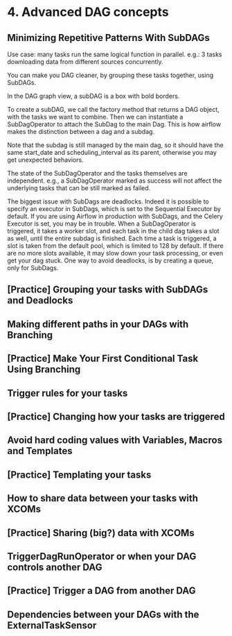 # 4. Advanced DAG concepts
## Minimizing Repetitive Patterns With SubDAGs
Use case: many tasks run the same logical function in parallel. e.g.: 3 tasks downloading data from different sources concurrently. 

You can make you DAG cleaner, by grouping these tasks together, using SubDAGs. 

In the DAG graph view, a subDAG is a box with bold borders. 

To create a subDAG, we call the factory method that returns a DAG object, with the tasks we want to combine. Then we can instantiate a SubDagOperator to attach the SubDag to the main Dag. This is how airflow makes the distinction between a dag and a subdag. 

Note that the subdag is still managed by the main dag, so it should have the same start_date and scheduling_interval as its parent, otherwise you may get unexpected behaviors. 

The state of the SubDagOperator and the tasks themselves are independent. e.g., a SubDagOperator marked as success will not affect the underlying tasks that can be still marked as failed. 

The biggest issue with SubDags are deadlocks. Indeed it is possible to specify an executor in SubDags, which is set to the Sequential Executor by default. If you are using Airflow in production with SubDags, and the Celery Executor is set, you may be in trouble. When a SubDagOperator is triggered, it takes a worker slot, and each task in the child dag takes a slot as well, until the entire subdag is finished. Each time a task is triggered, a slot is taken from the default pool, which is limited to 128 by default. If there are no more slots available, it may slow down your task processing, or even get your dag stuck. One way to avoid deadlocks, is by creating a queue, only for SubDags. 

## [Practice] Grouping your tasks with SubDAGs and Deadlocks


## Making different paths in your DAGs with Branching


## [Practice] Make Your First Conditional Task Using Branching


## Trigger rules for your tasks


## [Practice] Changing how your tasks are triggered


## Avoid hard coding values with Variables, Macros and Templates


## [Practice] Templating your tasks


## How to share data between your tasks with XCOMs


## [Practice] Sharing (big?) data with XCOMs


## TriggerDagRunOperator or when your DAG controls another DAG


## [Practice] Trigger a DAG from another DAG


## Dependencies between your DAGs with the ExternalTaskSensor





































